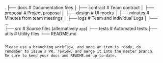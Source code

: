 
.
├── docs                    # Documentation files
│   ├── contract            # Team contract
│   ├── proposal            # Project proposal 
│   ├── design              # UI mocks
│   ├── minutes             # Minutes from team meetings
│   ├── logs                # Team and individual Logs
│   └── ...          
├── src                     # Source files (alternatively `app`)
├── tests                   # Automated tests 
├── utils                   # Utility files
└── README.md
```

Please use a branching workflow, and once an item is ready, do remember to issue a PR, review, and merge it into the master branch.
Be sure to keep your docs and README.md up-to-date.
